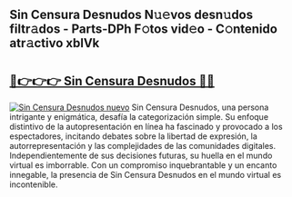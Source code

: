 ## Sin Censura Desnudos N𝚞𝚎vos desn𝚞dos filtr𝚊dos - Parts-DPh F𝚘tos vid𝚎o - C𝚘ntenido atr𝚊ctivo xblVk

# <h2><a href="http://mbbfm09.tromn.icu/?c=Sin+Censura+Desnudos">🔗👉👉👉 Sin Censura Desnudos 🔗🔗</a></h2>

[![Sin Censura Desnudos nuevo](https://i.imgur.com/pEAQMta.gif)](http://mbbfm09.tromn.icu/?c=Sin+Censura+Desnudos)
Sin Censura Desnudos, una persona intrigante y enigmática, desafía la categorización simple. Su enfoque distintivo de la autopresentación en línea ha fascinado y provocado a los espectadores, incitando debates sobre la libertad de expresión, la autorrepresentación y las complejidades de las comunidades digitales. Independientemente de sus decisiones futuras, su huella en el mundo virtual es imborrable. Con un compromiso inquebrantable y un encanto innegable, la presencia de Sin Censura Desnudos en el mundo virtual es incontenible.
